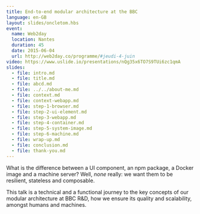 ```yaml
---
title: End-to-end modular architecture at the BBC
language: en-GB
layout: slides/oncletom.hbs
event:
  name: Web2day
  location: Nantes
  duration: 45
  date: 2015-06-04
  url: http://web2day.co/programme/#jeudi-4-juin
video: https://www.uslide.io/presentations/nQg35x6TO7S9TUi6zc1qmA
slides:
  - file: intro.md
  - file: title.md
  - file: abcd.md
  - file: ../../about-me.md
  - file: context.md
  - file: context-webapp.md
  - file: step-1-browser.md
  - file: step-2-ui-element.md
  - file: step-3-webapp.md
  - file: step-4-container.md
  - file: step-5-system-image.md
  - file: step-6-machine.md
  - file: wrap-up.md
  - file: conclusion.md
  - file: thank-you.md
---
```


What is the difference between a UI component, an npm package, a Docker image and a machine server? Well, *none* really: we want them to be resilient, stateless and composable.

This talk is a technical and a functional journey to the key concepts of our modular architecture at BBC R&D, how we ensure its quality and scalability, amongst humans and machines.

